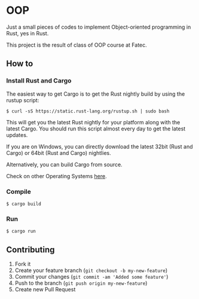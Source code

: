 # OOP

Just a small pieces of codes to implement Object-oriented programming in Rust, yes in Rust.

This project is the result of class of OOP course at Fatec.

## How to

### Install Rust and Cargo

The easiest way to get Cargo is to get the Rust nightly build by using the rustup script:

`$ curl -sS https://static.rust-lang.org/rustup.sh | sudo bash`

This will get you the latest Rust nightly for your platform along with the latest Cargo. You should run this script almost every day to get the latest updates.

If you are on Windows, you can directly download the latest 32bit (Rust and Cargo) or 64bit (Rust and Cargo) nightlies.

Alternatively, you can build Cargo from source.

Check on other Operating Systems [here](http://www.rust-lang.org/).

### Compile

`$ cargo build`

### Run

`$ cargo run`



## Contributing

1. Fork it
2. Create your feature branch (`git checkout -b my-new-feature`)
3. Commit your changes (`git commit -am 'Added some feature'`)
4. Push to the branch (`git push origin my-new-feature`)
5. Create new Pull Request